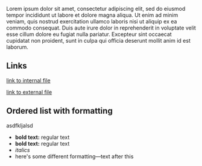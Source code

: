 

<!-- wp:paragraph -->

Lorem ipsum dolor sit amet, consectetur adipiscing elit, sed do eiusmod tempor incididunt ut labore et dolore magna aliqua. Ut enim ad minim veniam, quis nostrud exercitation ullamco laboris nisi ut aliquip ex ea commodo consequat. Duis aute irure dolor in reprehenderit in voluptate velit esse cillum dolore eu fugiat nulla pariatur. Excepteur sint occaecat cupidatat non proident, sunt in culpa qui officia deserunt mollit anim id est laborum.

<!-- /wp:paragraph -->

<!-- wp:heading -->

## Links

<!-- /wp:heading -->

<!-- wp:paragraph -->

[link to internal file](https://cloudjumpercat.wordpress.com/2022/01/11/about-the-product/)

<!-- /wp:paragraph -->

<!-- wp:paragraph -->

[link to external file](http://docs.jamf.com)

<!-- /wp:paragraph -->

<!-- wp:heading -->

## Ordered list with formatting

<!-- /wp:heading -->

<!-- wp:paragraph -->

asdfkljalsd

<!-- /wp:paragraph -->

<!-- wp:list -->

- **bold text:** regular text
- **bold text:** regular text
- _italics_
- here's some different formatting—text after this

<!-- /wp:list -->

